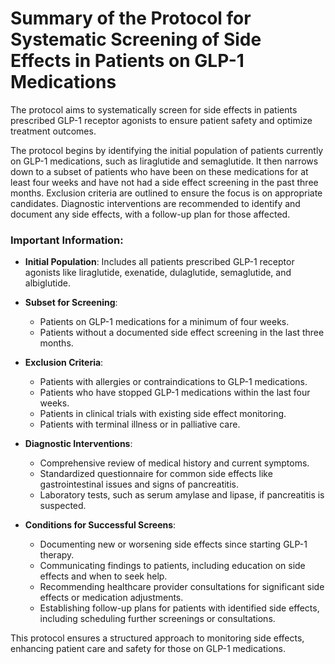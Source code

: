 # Summary of the Protocol for Systematic Screening of Side Effects in Patients on GLP-1 Medications

The protocol aims to systematically screen for side effects in patients prescribed GLP-1 receptor agonists to ensure patient safety and optimize treatment outcomes.

The protocol begins by identifying the initial population of patients currently on GLP-1 medications, such as liraglutide and semaglutide. It then narrows down to a subset of patients who have been on these medications for at least four weeks and have not had a side effect screening in the past three months. Exclusion criteria are outlined to ensure the focus is on appropriate candidates. Diagnostic interventions are recommended to identify and document any side effects, with a follow-up plan for those affected.

### Important Information:

- **Initial Population**: Includes all patients prescribed GLP-1 receptor agonists like liraglutide, exenatide, dulaglutide, semaglutide, and albiglutide.

- **Subset for Screening**: 
  - Patients on GLP-1 medications for a minimum of four weeks.
  - Patients without a documented side effect screening in the last three months.

- **Exclusion Criteria**:
  - Patients with allergies or contraindications to GLP-1 medications.
  - Patients who have stopped GLP-1 medications within the last four weeks.
  - Patients in clinical trials with existing side effect monitoring.
  - Patients with terminal illness or in palliative care.

- **Diagnostic Interventions**:
  - Comprehensive review of medical history and current symptoms.
  - Standardized questionnaire for common side effects like gastrointestinal issues and signs of pancreatitis.
  - Laboratory tests, such as serum amylase and lipase, if pancreatitis is suspected.

- **Conditions for Successful Screens**:
  - Documenting new or worsening side effects since starting GLP-1 therapy.
  - Communicating findings to patients, including education on side effects and when to seek help.
  - Recommending healthcare provider consultations for significant side effects or medication adjustments.
  - Establishing follow-up plans for patients with identified side effects, including scheduling further screenings or consultations.

This protocol ensures a structured approach to monitoring side effects, enhancing patient care and safety for those on GLP-1 medications.